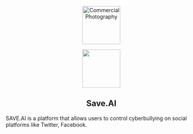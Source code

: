 
<p align="center"><img src="https://i.imgur.com/39tAZQy.jpg" alt="Commercial Photography" width="100" /></p>
<p align="center"><img src="https://travis-ci.org/dwyl/esta.svg?branch=master" width="100" /></p>

<h2 align="center">Save.AI</h2>
SAVE.AI is a platform that allows users to control cyberbullying on social platforms like Twitter, Facebook.
